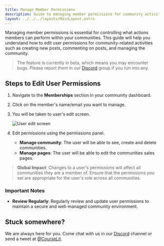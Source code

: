 ```yaml
---
title: Manage Member Permissions
description: Guide to managing member permissions for community activities
layout: ../../../layouts/MainLayout.astro
---
```


Managing member permissions is essential for controlling what actions members can perform within your communities. This guide will help you understand how to edit user permissions for community-related activities such as creating new posts, commenting on posts, and managing the community.

> The feature is currently in beta, which means you may encounter bugs. Please report them in our <a href="https://discord.com/invite/GR4bQsN" target="_blank">Discord</a> group if you run into any.

## Steps to Edit User Permissions

1. Navigate to the **Memberships** section in your community dashboard.
2. Click on the member's name/email you want to manage.
3. You will be taken to user's edit screen.

    ![User edit screen](/assets/communities/member-permissions.png)

4. Edit permissions using the permissions panel.

    - **Manage community**: The user will be able to see, create and delete communities.
    - **Manage pages**: The user will be able to edit the communities sales pages.

> **Global Impact**: Changes to a user's permissions will affect all communities they are a member of. Ensure that the permissions you set are appropriate for the user's role across all communities.

### Important Notes

-   **Review Regularly**: Regularly review and update user permissions to maintain a secure and well-managed community environment.

## Stuck somewhere?

We are always here for you. Come chat with us in our <a href="https://discord.com/invite/GR4bQsN" target="_blank">Discord</a> channel or send a tweet at <a href="https://twitter.com/courselit" target="_blank">@CourseLit</a>.
